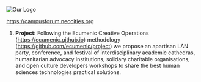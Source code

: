![Our Logo](https://github.com/ecumenic/campus-forum/blob/master/Human%20Forum%20Logo.png)

https://campusforum.neocities.org

1. **Project:** Following the Ecumenic Creative Operations (https://ecumenic.github.io) methodology (https://github.com/ecumenic/project) we propose an apartisan LAN party, conference, and festival of interdisciplinary academic cathedras, humanitarian advocacy institutions, solidary charitable organisations, and open culture developers workshops to share the best human sciences technologies practical solutions.



